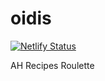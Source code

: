 # oidis

[![Netlify Status](https://api.netlify.com/api/v1/badges/bdf05467-65ad-435b-8c6a-43da6d82f400/deploy-status)](https://app.netlify.com/sites/oidis/deploys)

AH Recipes Roulette

